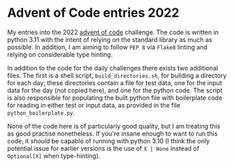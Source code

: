 # Advent of Code entries 2022

My entries into the 2022 [advent of code](https://adventofcode.com/2022) challenge. The code is written in python 3.11 with the intent of relying on the standard library as much as possible. In addition, I am aiming to follow `PEP 8` via `Flake8` linting and relying on considerable type hinting. 

In addition to the code for the daily challenges there exists two additional files. The first is a shell script, `build_directories.sh`, for building a directory for each day; these directories contain a file for test data, one for the input data for the day (not copied here), and one for the python code. The script is also responsible for populating the built python file with boilerplate code for reading in either test or input data, as provided in the file `python_boilerplate.py`. 

None of the code here is of particularly good quality, but I am treating this as good practise nonetheless. If you're insane enough to want to run this code, it _should_ be capable of running with python 3.10 (I think the only potential issue for earlier versions is the use of `X | None` instead of `Optional[X]` when type-hinting).